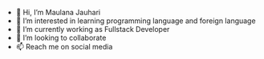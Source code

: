 - 👋 Hi, I’m Maulana Jauhari 
- 👀 I’m interested in learning programming language and foreign language
- 🌱 I’m currently working as Fullstack Developer
- 💞️ I’m looking to collaborate 
- 📫 Reach me on social media 

<!---
harry4real/harry4real is a ✨ special ✨ repository because its `README.md` (this file) appears on your GitHub profile.
You can click the Preview link to take a look at your changes.
--->
